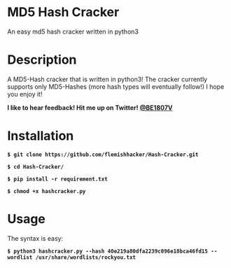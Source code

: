 # MD5 Hash Cracker
An easy md5 hash cracker written in python3

# Description
A MD5-Hash cracker that is written in python3! The cracker currently supports only MD5-Hashes (more hash types will eventually follow!) I hope you enjoy it! 

**I like to hear feedback! Hit me up on Twitter! [@BE1807V](https://twitter.com/be1807v)**


# Installation
**`$ git clone https://github.com/flemishhacker/Hash-Cracker.git`**

**`$ cd Hash-Cracker/`**

**`$ pip install -r requirement.txt`**

**`$ chmod +x hashcracker.py`**

# Usage
The syntax is easy:

**`$ python3 hashcracker.py --hash 40e219a80dfa2239c096e18bca46fd15 --wordlist /usr/share/wordlists/rockyou.txt`**

